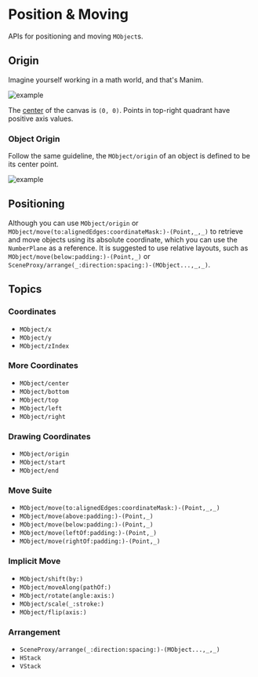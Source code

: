
# Position & Moving

APIs for positioning and moving ``MObject``s.

## Origin

Imagine yourself working in a math world, and that's Manim.

![example](VectorArrow)

The [center](PointProtocol/center) of the canvas is `(0, 0)`. Points in top-right quadrant have positive axis values.


### Object Origin

Follow the same guideline, the ``MObject/origin`` of an object is defined to be its center point.

![example](origin)


## Positioning

Although you can use ``MObject/origin`` or ``MObject/move(to:alignedEdges:coordinateMask:)-(Point,_,_)`` to retrieve and move objects using its absolute coordinate, which you can use the ``NumberPlane`` as a reference. It is suggested to use relative layouts, such as ``MObject/move(below:padding:)-(Point,_)`` or ``SceneProxy/arrange(_:direction:spacing:)-(MObject...,_,_)``.



## Topics

### Coordinates
- ``MObject/x``
- ``MObject/y``
- ``MObject/zIndex``

### More Coordinates
- ``MObject/center``
- ``MObject/bottom``
- ``MObject/top``
- ``MObject/left``
- ``MObject/right``

### Drawing Coordinates
- ``MObject/origin``
- ``MObject/start``
- ``MObject/end``

### Move Suite
- ``MObject/move(to:alignedEdges:coordinateMask:)-(Point,_,_)``
- ``MObject/move(above:padding:)-(Point,_)``
- ``MObject/move(below:padding:)-(Point,_)``
- ``MObject/move(leftOf:padding:)-(Point,_)``
- ``MObject/move(rightOf:padding:)-(Point,_)``

### Implicit Move
- ``MObject/shift(by:)``
- ``MObject/moveAlong(pathOf:)``
- ``MObject/rotate(angle:axis:)``
- ``MObject/scale(_:stroke:)``
- ``MObject/flip(axis:)``

### Arrangement
- ``SceneProxy/arrange(_:direction:spacing:)-(MObject...,_,_)``
- ``HStack``
- ``VStack``
